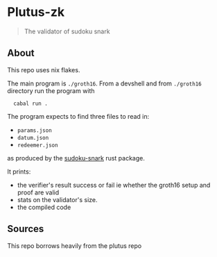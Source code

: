 # Plutus-zk 

> The validator of sudoku snark

## About

This repo uses nix flakes. 

The main program is `./groth16`.
From a devshell and from `./groth16` directory run the program with 
```
  cabal run .
```

The program expects to find three files to read in:

- `params.json`
- `datum.json`
- `redeemer.json`

as produced by the [sudoku-snark](https://github.com/waalge/sudoku-snark) rust package. 

It prints:

- the verifier's result success or fail 
ie whether the groth16 setup and proof are valid
- stats on the validator's size. 
- the compiled code

## Sources

This repo borrows heavily from the plutus repo 
